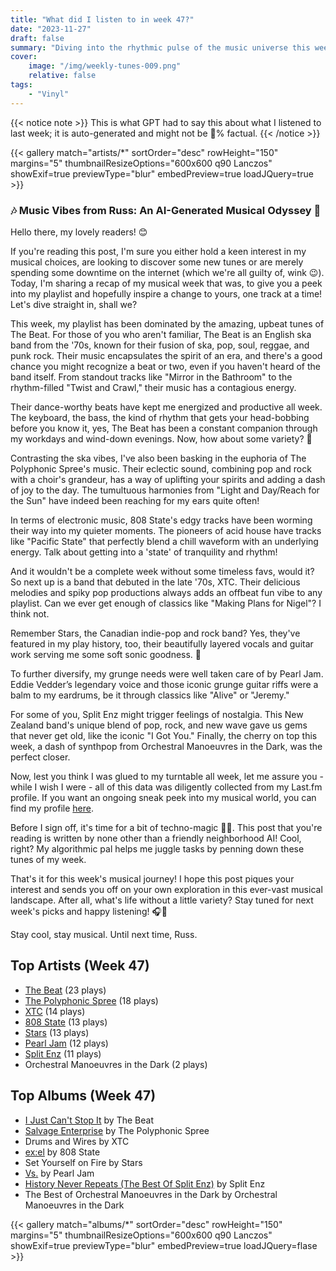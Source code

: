 ```yaml
---
title: "What did I listen to in week 47?"
date: "2023-11-27"
draft: false
summary: "Diving into the rhythmic pulse of the music universe this week, LastFM data revealed an intriguing champion - The Beat. This iconic band has satisfyingly filled my ear-space, dominating my playlists with their intoxicating blend of punk and reggae. Relive the magic of their sound to awaken your audio senses."
cover:
    image: "/img/weekly-tunes-009.png"
    relative: false
tags:
    - "Vinyl"
---
```


{{< notice note >}}
This is what GPT had to say this about what I listened to last week; it is auto-generated and might not be 💯% factual.
{{< /notice >}}

{{< gallery match="artists/*" sortOrder="desc" rowHeight="150" margins="5" thumbnailResizeOptions="600x600 q90 Lanczos" showExif=true previewType="blur" embedPreview=true loadJQuery=true >}}

### 🎶 Music Vibes from Russ: An AI-Generated Musical Odyssey 🤖

Hello there, my lovely readers! 😊

If you're reading this post, I'm sure you either hold a keen interest in my musical choices, are looking to discover some new tunes or are merely spending some downtime on the internet (which we're all guilty of, wink 😉). Today, I'm sharing a recap of my musical week that was, to give you a peek into my playlist and hopefully inspire a change to yours, one track at a time! Let's dive straight in, shall we?

This week, my playlist has been dominated by the amazing, upbeat tunes of The Beat. For those of you who aren't familiar, The Beat is an English ska band from the '70s, known for their fusion of ska, pop, soul, reggae, and punk rock. Their music encapsulates the spirit of an era, and there's a good chance you might recognize a beat or two, even if you haven't heard of the band itself. From standout tracks like "Mirror in the Bathroom" to the rhythm-filled "Twist and Crawl," their music has a contagious energy. 

Their dance-worthy beats have kept me energized and productive all week. The keyboard, the bass, the kind of rhythm that gets your head-bobbing before you know it, yes, The Beat has been a constant companion through my workdays and wind-down evenings. Now, how about some variety? 🎵

Contrasting the ska vibes, I've also been basking in the euphoria of The Polyphonic Spree's music. Their eclectic sound, combining pop and rock with a choir's grandeur, has a way of uplifting your spirits and adding a dash of joy to the day. The tumultuous harmonies from "Light and Day/Reach for the Sun" have indeed been reaching for my ears quite often!

In terms of electronic music, 808 State's edgy tracks have been worming their way into my quieter moments. The pioneers of acid house have tracks like "Pacific State" that perfectly blend a chill waveform with an underlying energy. Talk about getting into a 'state' of tranquility and rhythm!

And it wouldn't be a complete week without some timeless favs, would it? So next up is a band that debuted in the late '70s, XTC. Their delicious melodies and spiky pop productions always adds an offbeat fun vibe to any playlist. Can we ever get enough of classics like "Making Plans for Nigel"? I think not.

Remember Stars, the Canadian indie-pop and rock band? Yes, they've featured in my play history, too, their beautifully layered vocals and guitar work serving me some soft sonic goodness. 🌟

To further diversify, my grunge needs were well taken care of by Pearl Jam. Eddie Vedder’s legendary voice and those iconic grunge guitar riffs were a balm to my eardrums, be it through classics like "Alive" or "Jeremy."

For some of you, Split Enz might trigger feelings of nostalgia. This New Zealand band's unique blend of pop, rock, and new wave gave us gems that never get old, like the iconic "I Got You." Finally, the cherry on top this week, a dash of synthpop from Orchestral Manoeuvres in the Dark, was the perfect closer.

Now, lest you think I was glued to my turntable all week, let me assure you - while I wish I were - all of this data was diligently collected from my Last.fm profile. If you want an ongoing sneak peek into my musical world, you can find my profile [here](https://www.last.fm/user/RussMckendrick).

Before I sign off, it's time for a bit of techno-magic 🧙‍♂️. This post that you're reading is written by none other than a friendly neighborhood AI! Cool, right? My algorithmic pal helps me juggle tasks by penning down these tunes of my week.

That's it for this week's musical journey! I hope this post piques your interest and sends you off on your own exploration in this ever-vast musical landscape. After all, what's life without a little variety? Stay tuned for next week's picks and happy listening! 🎧🚀

Stay cool, stay musical. Until next time,
Russ.

## Top Artists (Week 47)

- [The Beat](https://www.mckendrick.rocks/artist/the-beat/) (23 plays)
- [The Polyphonic Spree](https://www.mckendrick.rocks/artist/the-polyphonic-spree/) (18 plays)
- [XTC](https://www.mckendrick.rocks/artist/xtc/) (14 plays)
- [808 State](https://www.mckendrick.rocks/artist/808-state/) (13 plays)
- [Stars](https://www.mckendrick.rocks/artist/stars/) (13 plays)
- [Pearl Jam](https://www.mckendrick.rocks/artist/pearl-jam/) (12 plays)
- [Split Enz](https://www.mckendrick.rocks/artist/split-enz/) (11 plays)
- Orchestral Manoeuvres in the Dark (2 plays)


## Top Albums (Week 47)

- [I Just Can't Stop It](https://www.mckendrick.rocks/albums/i-just-can-t-stop-it-3723205/) by The Beat
- [Salvage Enterprise](https://www.mckendrick.rocks/albums/salvage-enterprise-28945606/) by The Polyphonic Spree
- Drums and Wires by XTC
- [ex:el](https://www.mckendrick.rocks/albums/ex-el-28581625/) by 808 State
- Set Yourself on Fire by Stars
- [Vs.](https://www.mckendrick.rocks/albums/vs-8354355/) by Pearl Jam
- [History Never Repeats (The Best Of Split Enz)](https://www.mckendrick.rocks/albums/history-never-repeats-the-best-of-split-enz-1414426/) by Split Enz
- The Best of Orchestral Manoeuvres in the Dark by Orchestral Manoeuvres in the Dark


{{< gallery match="albums/*" sortOrder="desc" rowHeight="150" margins="5" thumbnailResizeOptions="600x600 q90 Lanczos" showExif=true previewType="blur" embedPreview=true loadJQuery=flase >}}